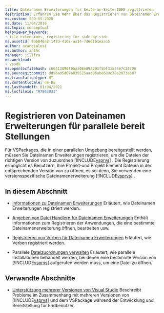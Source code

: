```yaml
---
title: Dateinamen Erweiterungen für Seite-an-Seite-IDES registrieren
description: Erfahren Sie mehr über das Registrieren von Dateinamen Erweiterungen für parallele bereit Stellungen, die es Benutzern ermöglichen, Dateien in der entsprechenden Version von Visual Studio zu öffnen.
ms.custom: SEO-VS-2020
ms.date: 11/04/2016
ms.topic: conceptual
helpviewer_keywords:
- file extensions, registering for side-by-side
ms.assetid: 9ab046a2-147d-4167-aa14-7d661b1eaaa5
author: acangialosi
ms.author: anthc
manager: jillfra
ms.workload:
- vssdk
ms.openlocfilehash: c66413890f0aaa08e09a291f5bf31a44e7c24706
ms.sourcegitcommit: dd96a95d87a039525aac86abe689c30e2073ae87
ms.translationtype: MT
ms.contentlocale: de-DE
ms.lasthandoff: 01/04/2021
ms.locfileid: "97863033"
---
```

# <a name="register-file-name-extensions-for-side-by-side-deployments"></a>Registrieren von Dateinamen Erweiterungen für parallele bereit Stellungen
Für VSPackages, die in einer parallelen Umgebung bereitgestellt werden, müssen Sie Dateinamen Erweiterungen registrieren, um die Dateien der richtigen Version von zuzuordnen [!INCLUDE[vsprvs](../code-quality/includes/vsprvs_md.md)] . Die Registrierung ermöglicht es Benutzern, Ihre Projekt-und Projekt Element Dateien in der entsprechenden Version von zu öffnen, es sei denn, Sie verwenden eine versionsspezifische Dateinamenerweiterung [!INCLUDE[vsprvs](../code-quality/includes/vsprvs_md.md)] .

## <a name="in-this-section"></a>In diesem Abschnitt
- [Informationen zu Dateinamen Erweiterungen](../extensibility/about-file-name-extensions.md) Erläutert, wie Dateinamen Erweiterungen registriert werden.

- [Angeben von Datei Handlern für Dateinamen Erweiterungen](../extensibility/specifying-file-handlers-for-file-name-extensions.md) Enthält Informationen zum Registrieren der Anwendungen, die eine bestimmte Dateinamenerweiterung öffnen, bearbeiten usw.

- [Registrieren von Verben für Dateinamen Erweiterungen](../extensibility/registering-verbs-for-file-name-extensions.md) Erläutert, wie Verben registriert werden.

- Parallele [Dateizuordnungen verwalten](../extensibility/managing-side-by-side-file-associations.md) Erläutert, wie parallele Installationen behandelt werden, bei denen eine bestimmte Version von [!INCLUDE[vsprvs](../code-quality/includes/vsprvs_md.md)] aufgerufen werden muss, um eine Datei zu öffnen.

## <a name="related-sections"></a>Verwandte Abschnitte
- [Unterstützung mehrerer Versionen von Visual Studio](../extensibility/supporting-multiple-versions-of-visual-studio.md) Beschreibt Probleme im Zusammenhang mit mehreren Versionen von [!INCLUDE[vsprvs](../code-quality/includes/vsprvs_md.md)] und dem VSPackage während der Entwicklung und Bereitstellung für Endbenutzer.
